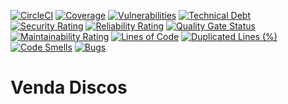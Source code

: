 [![CircleCI](https://circleci.com/gh/bonifacio/venda-discos/tree/master.svg?style=svg)](https://circleci.com/gh/bonifacio/venda-discos/tree/master)
[![Coverage](https://sonarcloud.io/api/project_badges/measure?project=bonifacio_venda-discos&metric=coverage)](https://sonarcloud.io/dashboard?id=bonifacio_venda-discos)
[![Vulnerabilities](https://sonarcloud.io/api/project_badges/measure?project=bonifacio_venda-discos&metric=vulnerabilities)](https://sonarcloud.io/dashboard?id=bonifacio_venda-discos)
[![Technical Debt](https://sonarcloud.io/api/project_badges/measure?project=bonifacio_venda-discos&metric=sqale_index)](https://sonarcloud.io/dashboard?id=bonifacio_venda-discos)
[![Security Rating](https://sonarcloud.io/api/project_badges/measure?project=bonifacio_venda-discos&metric=security_rating)](https://sonarcloud.io/dashboard?id=bonifacio_venda-discos)
[![Reliability Rating](https://sonarcloud.io/api/project_badges/measure?project=bonifacio_venda-discos&metric=reliability_rating)](https://sonarcloud.io/dashboard?id=bonifacio_venda-discos)
[![Quality Gate Status](https://sonarcloud.io/api/project_badges/measure?project=bonifacio_venda-discos&metric=alert_status)](https://sonarcloud.io/dashboard?id=bonifacio_venda-discos)
[![Maintainability Rating](https://sonarcloud.io/api/project_badges/measure?project=bonifacio_venda-discos&metric=sqale_rating)](https://sonarcloud.io/dashboard?id=bonifacio_venda-discos)
[![Lines of Code](https://sonarcloud.io/api/project_badges/measure?project=bonifacio_venda-discos&metric=ncloc)](https://sonarcloud.io/dashboard?id=bonifacio_venda-discos)
[![Duplicated Lines (%)](https://sonarcloud.io/api/project_badges/measure?project=bonifacio_venda-discos&metric=duplicated_lines_density)](https://sonarcloud.io/dashboard?id=bonifacio_venda-discos)
[![Code Smells](https://sonarcloud.io/api/project_badges/measure?project=bonifacio_venda-discos&metric=code_smells)](https://sonarcloud.io/dashboard?id=bonifacio_venda-discos)
[![Bugs](https://sonarcloud.io/api/project_badges/measure?project=bonifacio_venda-discos&metric=bugs)](https://sonarcloud.io/dashboard?id=bonifacio_venda-discos)

# Venda Discos
